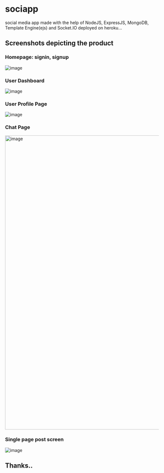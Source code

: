 # sociapp
social media app made with the help of NodeJS, ExpressJS, MongoDB, Template Engine(ejs) and Socket.IO deployed on heroku... 

## Screenshots depicting the product

### Homepage: signin, signup
![image](https://user-images.githubusercontent.com/95043790/179776897-f1ee0d86-6743-4eeb-9125-f1956d03b876.png)

### User Dashboard
![image](https://user-images.githubusercontent.com/95043790/179777073-35e0d31c-2ccc-4aa1-8efc-533d50489400.png)

### User Profile Page
![image](https://user-images.githubusercontent.com/95043790/179777224-6f48f566-56de-4f68-92d9-f97d1533b29f.png)

### Chat Page
<img width="960" alt="image" src="https://user-images.githubusercontent.com/95043790/179778123-f11a41b1-b19a-4e3c-80ce-d745a09c6b39.png">

### Single page post screen
![image](https://user-images.githubusercontent.com/95043790/179778279-bb8b5e26-79a7-48a3-a424-279dff1247bb.png)

## Thanks..

